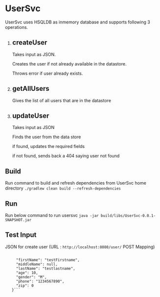 UserSvc
=========

UserSvc uses HSQLDB as inmemory database and supports following 3 operations.

1. createUser
   ----------
   Takes input as JSON.
   
   Creates the user if not already available in the datastore.
   
   Throws error if user already exists.
   
2.  getAllUsers
    -----------
   
    Gives the list of all users that are in the datastore
   
3.  updateUser
    ------------
   
    Takes input as JSON
   
    Finds the user from the data store
   
    if found, updates the required fields
   
    if not found, sends back a 404 saying user not found

Build
-----
Run command to build and refresh dependencies from UserSvc home directory 
```./gradlew clean build --refresh-dependencies ``` 

Run
---
Run below command to run usersvc
```java -jar build/libs/UserSvc-0.0.1-SNAPSHOT.jar```

Test Input
----------
JSON for create user (URL : ```http://localhost:8080/user/``` POST Mapping)

```{
    
     "firstName": "testFirstname",
     "middleName": null,
     "lastName": "testlastname",
     "age": 10,
     "gender": "M",
     "phone": "1234567890",
     "zip": 0
   }```
